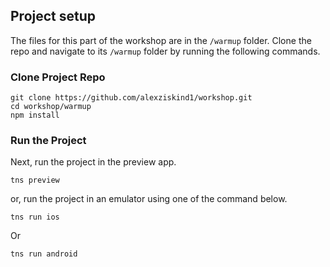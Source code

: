 ## Project setup

The files for this part of the workshop are in the `/warmup` folder. Clone the repo and navigate to its `/warmup` folder by running the following commands.

### Clone Project Repo

```
git clone https://github.com/alexziskind1/workshop.git
cd workshop/warmup
npm install
```

### Run the Project

Next, run the project in the preview app.

```
tns preview
```

or, run the project in an emulator using one of the command below.

```
tns run ios
```

Or

```
tns run android
```
